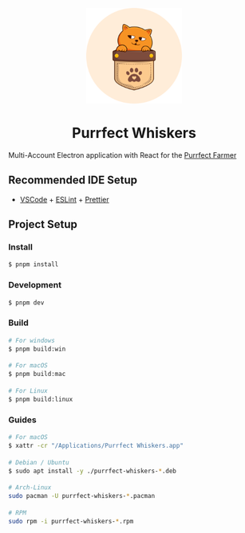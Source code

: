 <p align="center"><a href="https://t.me/purrfect_community" target="_blank"><img src="resources/icon.png" width="192" alt="Purrfect Logo"></a></p>

<h1 align="center">Purrfect Whiskers</h1>

Multi-Account Electron application with React for the [Purrfect Farmer](https://github.com/purrfect-farmer/purrfect-farmer)

## Recommended IDE Setup

- [VSCode](https://code.visualstudio.com/) + [ESLint](https://marketplace.visualstudio.com/items?itemName=dbaeumer.vscode-eslint) + [Prettier](https://marketplace.visualstudio.com/items?itemName=esbenp.prettier-vscode)

## Project Setup

### Install

```bash
$ pnpm install
```

### Development

```bash
$ pnpm dev
```

### Build

```bash
# For windows
$ pnpm build:win

# For macOS
$ pnpm build:mac

# For Linux
$ pnpm build:linux
```

### Guides

```bash
# For macOS
$ xattr -cr "/Applications/Purrfect Whiskers.app"

# Debian / Ubuntu
$ sudo apt install -y ./purrfect-whiskers-*.deb

# Arch-Linux
sudo pacman -U purrfect-whiskers-*.pacman

# RPM
sudo rpm -i purrfect-whiskers-*.rpm
```
